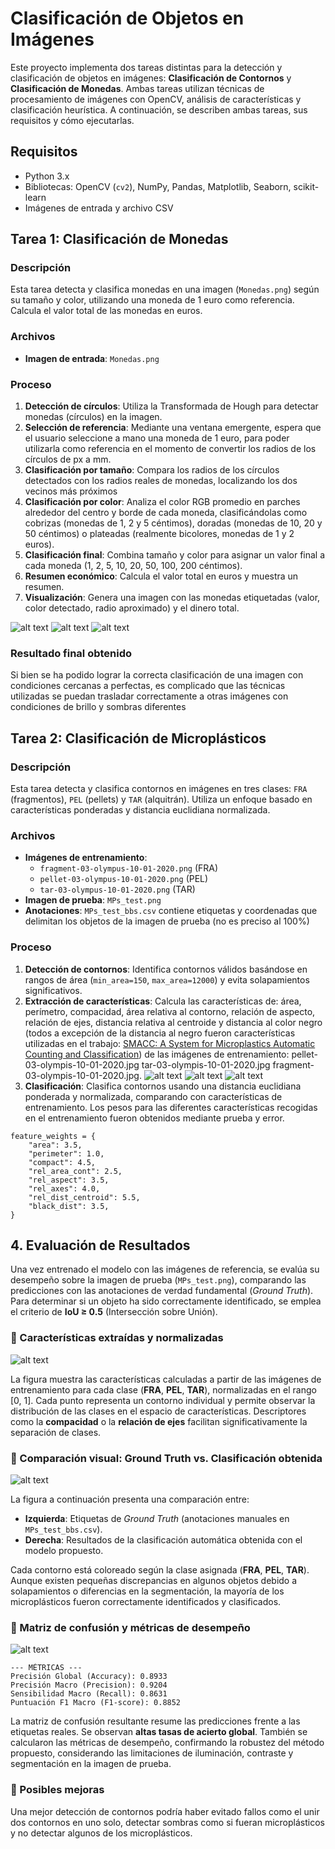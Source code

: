 # Clasificación de Objetos en Imágenes

Este proyecto implementa dos tareas distintas para la detección y clasificación de objetos en imágenes: **Clasificación de Contornos** y **Clasificación de Monedas**. Ambas tareas utilizan técnicas de procesamiento de imágenes con OpenCV, análisis de características y clasificación heurística. A continuación, se describen ambas tareas, sus requisitos y cómo ejecutarlas.

## Requisitos
- Python 3.x
- Bibliotecas: OpenCV (`cv2`), NumPy, Pandas, Matplotlib, Seaborn, scikit-learn
- Imágenes de entrada y archivo CSV

## Tarea 1: Clasificación de Monedas
### Descripción
Esta tarea detecta y clasifica monedas en una imagen (`Monedas.png`) según su tamaño y color, utilizando una moneda de 1 euro como referencia. Calcula el valor total de las monedas en euros.

### Archivos
- **Imagen de entrada**: `Monedas.png`

### Proceso
1. **Detección de círculos**: Utiliza la Transformada de Hough para detectar monedas (círculos) en la imagen.
2. **Selección de referencia**: Mediante una ventana emergente, espera que el usuario seleccione a mano una moneda de 1 euro, para poder utilizarla como referencia en el momento de convertir los radios de los círculos de px a mm.
3. **Clasificación por tamaño**: Compara los radios de los círculos detectados con los radios reales de monedas, localizando los dos vecinos más próximos
4. **Clasificación por color**: Analiza el color RGB promedio en parches alrededor del centro y borde de cada moneda, clasificándolas como cobrizas (monedas de 1, 2 y 5 céntimos), doradas (monedas de 10, 20 y 50 céntimos) o plateadas (realmente bicolores, monedas de 1 y 2 euros).
5. **Clasificación final**: Combina tamaño y color para asignar un valor final a cada moneda (1, 2, 5, 10, 20, 50, 100, 200 céntimos).
6. **Resumen económico**: Calcula el valor total en euros y muestra un resumen.
7. **Visualización**: Genera una imagen con las monedas etiquetadas (valor, color detectado, radio aproximado) y el dinero total.

![alt text](readme_images/image.png)
![alt text](readme_images/image1.png)
![alt text](readme_images/image2.png)
### Resultado final obtenido
Si bien se ha podido lograr la correcta clasificación de una imagen con condiciones cercanas a perfectas, es complicado que las técnicas utilizadas se puedan trasladar correctamente a otras imágenes con condiciones de brillo y sombras diferentes
## Tarea 2: Clasificación de Microplásticos
### Descripción
Esta tarea detecta y clasifica contornos en imágenes en tres clases: `FRA` (fragmentos), `PEL` (pellets) y `TAR` (alquitrán). Utiliza un enfoque basado en características ponderadas y distancia euclidiana normalizada.

### Archivos
- **Imágenes de entrenamiento**:
  - `fragment-03-olympus-10-01-2020.png` (FRA)
  - `pellet-03-olympus-10-01-2020.png` (PEL)
  - `tar-03-olympus-10-01-2020.png` (TAR)
- **Imagen de prueba**: `MPs_test.png`
- **Anotaciones**: `MPs_test_bbs.csv` contiene etiquetas y coordenadas que delimitan los objetos de la imagen de prueba (no es preciso al 100%)

### Proceso
1. **Detección de contornos**: Identifica contornos válidos basándose en rangos de área (`min_area=150`, `max_area=12000`) y evita solapamientos significativos.
2. **Extracción de características**: Calcula las características de: área, perímetro, compacidad, área relativa al contorno, relación de aspecto, relación de ejes, distancia relativa al centroide y distancia al color negro (todos a excepción de la distancia al negro fueron características utilizadas en el trabajo: [SMACC: A System for Microplastics Automatic Counting and Classification](https://doi.org/10.1109/ACCESS.2020.2970498)) de las imágenes de entrenamiento: pellet-03-olympis-10-01-2020.jpg tar-03-olympis-10-01-2020.jpg fragment-03-olympis-10-01-2020.jpg.
![alt text](readme_images/image3.png)
![alt text](readme_images/image4.png)
![alt text](readme_images/image5.png)
3. **Clasificación**: Clasifica contornos usando una distancia euclidiana ponderada y normalizada, comparando con características de entrenamiento. Los pesos para las diferentes características recogidas en el entrenamiento fueron obtenidos mediante prueba y error.
```
feature_weights = {
    "area": 3.5,
    "perimeter": 1.0,
    "compact": 4.5,
    "rel_area_cont": 2.5,
    "rel_aspect": 3.5,
    "rel_axes": 4.0,
    "rel_dist_centroid": 5.5,
    "black_dist": 3.5,
}
```
## 4. Evaluación de Resultados

Una vez entrenado el modelo con las imágenes de referencia, se evalúa su desempeño sobre la imagen de prueba (`MPs_test.png`), comparando las predicciones con las anotaciones de verdad fundamental (*Ground Truth*). Para determinar si un objeto ha sido correctamente identificado, se emplea el criterio de **IoU ≥ 0.5** (Intersección sobre Unión).

### 🔹 Características extraídas y normalizadas
![alt text](readme_images/image6.png)

La figura muestra las características calculadas a partir de las imágenes de entrenamiento para cada clase (**FRA**, **PEL**, **TAR**), normalizadas en el rango [0, 1]. Cada punto representa un contorno individual y permite observar la distribución de las clases en el espacio de características. Descriptores como la **compacidad** o la **relación de ejes** facilitan significativamente la separación de clases.

### 🔹 Comparación visual: Ground Truth vs. Clasificación obtenida
![alt text](readme_images/image7.png)

La figura a continuación presenta una comparación entre:

- **Izquierda**: Etiquetas de *Ground Truth* (anotaciones manuales en `MPs_test_bbs.csv`).
- **Derecha**: Resultados de la clasificación automática obtenida con el modelo propuesto.

Cada contorno está coloreado según la clase asignada (**FRA**, **PEL**, **TAR**). Aunque existen pequeñas discrepancias en algunos objetos debido a solapamientos o diferencias en la segmentación, la mayoría de los microplásticos fueron correctamente identificados y clasificados.

### 🔹 Matriz de confusión y métricas de desempeño
![alt text](readme_images/image8.png)

```
--- MÉTRICAS ---
Precisión Global (Accuracy): 0.8933
Precisión Macro (Precision): 0.9204
Sensibilidad Macro (Recall): 0.8631
Puntuación F1 Macro (F1-score): 0.8852
```
La matriz de confusión resultante resume las predicciones frente a las etiquetas reales. Se observan **altas tasas de acierto global**. También se calcularon las métricas de desempeño, confirmando la robustez del método propuesto, considerando las limitaciones de iluminación, contraste y segmentación en la imagen de prueba.

### 🔹 Posibles mejoras
Una mejor detección de contornos podría haber evitado fallos como el unir dos contornos en uno solo, detectar sombras como si fueran microplásticos y no detectar algunos de los microplásticos.